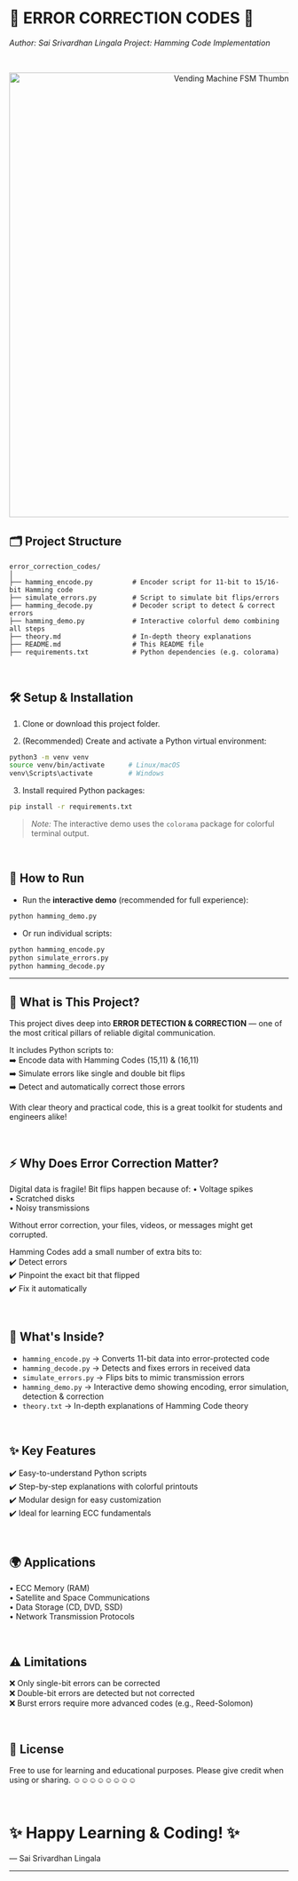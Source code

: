 
# 🎯 **ERROR CORRECTION CODES** 🎯

*Author: Sai Srivardhan Lingala*
*Project: Hamming Code Implementation*

<br>


<p align="center">
  <img src="thumbnail.png" alt="Vending Machine FSM Thumbnail" width="800">
</p>

## 🗂️ **Project Structure**

```
error_correction_codes/
│
├── hamming_encode.py          # Encoder script for 11-bit to 15/16-bit Hamming code
├── simulate_errors.py         # Script to simulate bit flips/errors
├── hamming_decode.py          # Decoder script to detect & correct errors
├── hamming_demo.py            # Interactive colorful demo combining all steps
├── theory.md                  # In-depth theory explanations
├── README.md                  # This README file
├── requirements.txt           # Python dependencies (e.g. colorama)

```

<br>

## 🛠️ **Setup & Installation**

1. Clone or download this project folder.

2. (Recommended) Create and activate a Python virtual environment:

```bash
python3 -m venv venv
source venv/bin/activate      # Linux/macOS
venv\Scripts\activate         # Windows
```

3. Install required Python packages:

```bash
pip install -r requirements.txt
```

> *Note:* The interactive demo uses the `colorama` package for colorful terminal output.

<br>

## 🚀 **How to Run**

* Run the **interactive demo** (recommended for full experience):

```bash
python hamming_demo.py
```

* Or run individual scripts:

```bash
python hamming_encode.py
python simulate_errors.py
python hamming_decode.py
```

---

## 🔎 **What is This Project?**

This project dives deep into **ERROR DETECTION & CORRECTION** —
one of the most critical pillars of reliable digital communication.

It includes Python scripts to:<br>
➡️ Encode data with Hamming Codes (15,11) & (16,11)<br>
➡️ Simulate errors like single and double bit flips<br>
➡️ Detect and automatically correct those errors<br>

With clear theory and practical code, this is a great toolkit for
students and engineers alike!

<br>

## ⚡ **Why Does Error Correction Matter?**

Digital data is fragile! Bit flips happen because of:
• Voltage spikes<br>
• Scratched disks<br>
• Noisy transmissions<br>

Without error correction, your files, videos, or messages might get corrupted.

Hamming Codes add a small number of extra bits to:<br>
✔️ Detect errors<br>
✔️ Pinpoint the exact bit that flipped<br>
✔️ Fix it automatically<br>

<br>

## 📂 **What's Inside?**

* `hamming_encode.py` → Converts 11-bit data into error-protected code
* `hamming_decode.py` → Detects and fixes errors in received data
* `simulate_errors.py` → Flips bits to mimic transmission errors
* `hamming_demo.py` → Interactive demo showing encoding, error simulation, detection & correction
* `theory.txt` → In-depth explanations of Hamming Code theory

<br>

## ✨ **Key Features**

✔️ Easy-to-understand Python scripts<br>
✔️ Step-by-step explanations with colorful printouts<br>
✔️ Modular design for easy customization<br>
✔️ Ideal for learning ECC fundamentals<br>

<br>

## 🌍 **Applications**

• ECC Memory (RAM)<br>
• Satellite and Space Communications<br>
• Data Storage (CD, DVD, SSD)<br>
• Network Transmission Protocols<br>

<br>

## ⚠️ **Limitations**

❌ Only single-bit errors can be corrected<br>
❌ Double-bit errors are detected but not corrected<br>
❌ Burst errors require more advanced codes (e.g., Reed-Solomon)<br>

<br>

## 📜 **License**

Free to use for learning and educational purposes.
Please give credit when using or sharing.
☺☺☺☺☺☺☺☺

<br>

# ✨ Happy Learning & Coding! ✨

— Sai Srivardhan Lingala

---

